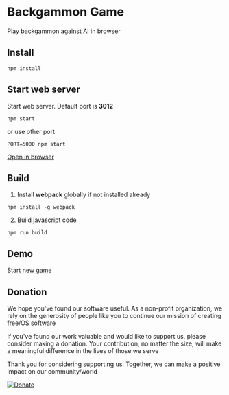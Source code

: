 # Backgammon Game

Play backgammon against AI in browser

## Install

```
npm install
```

## Start web server

Start web server. Default port is **3012**

```
npm start
```

or use other port

```
PORT=5000 npm start
```

[Open in browser](http://127.0.0.1:3011)

## Build

1. Install **webpack** globally if not installed already

```
npm install -g webpack
```

2. Build javascript code

```
npm run build
```

## Demo

[Start new game](https://www.sipme.io/backgammon)

## Donation

We hope you've found our software useful. As a non-profit organization, we rely on the generosity of people like you to continue our mission of creating free/OS software

If you've found our work valuable and would like to support us, please consider making a donation. Your contribution, no matter the size, will make a meaningful difference in the lives of those we serve

Thank you for considering supporting us. Together, we can make a positive impact on our community/world

[![Donate](https://img.shields.io/badge/Donate-PayPal-green.svg)](https://www.paypal.com/cgi-bin/webscr?cmd=_s-xclick&hosted_button_id=XUSKMVK55P35G)